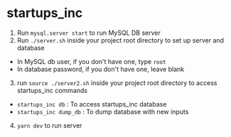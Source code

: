 # startups_inc
1. Run `mysql.server start` to run MySQL DB server
2. Run `./server.sh` inside your project root directory to set up server and database
* In MySQL db user, if you don't have one, type `root`
* In database password, if you don't have one, leave blank
3. run `source ./server2.sh` inside your project root directory to access startups_inc commands
* `startups_inc db` : To access startups_inc database
* `startups_inc dump_db` : To dump database with new inputs
4. `yarn dev` to run server
